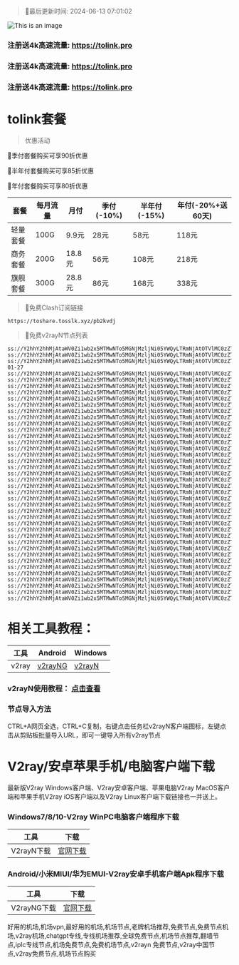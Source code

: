 >🚀最后更新时间: 2024-06-13 07:01:02

![This is an image](https://raw.githubusercontent.com/tolinkshare/freenode/main/tolink.jpg)

### 注册送4k高速流量: https://tolink.pro
### 注册送4k高速流量: https://tolink.pro
### 注册送4k高速流量: https://tolink.pro

# tolink套餐
>优惠活动

🚀季付套餐购买可享90折优惠

🚀半年付套餐购买可享85折优惠

🚀年付套餐购买可享80折优惠

| 套餐 | 每月流量 | 月付 | 季付(-10%) | 半年付(-15%) | 年付(-20%+送60天) |
| ------------- | ------------- | ------------- | ------------- | ------------- | ------------- |
| 轻量套餐 | 100G | 9.9元 | 28元 | 58元 |  118元 |
| 商务套餐 | 200G | 18.8元 | 56元 | 108元 |  218元 |
| 旗舰套餐 | 300G | 28.8元 | 86元 | 168元 |  338元 |
      

>🚀免费Clash订阅链接

```
https://toshare.tosslk.xyz/pb2kvdj
```


>🚀免费v2rayN节点列表

```
ss://Y2hhY2hhMjAtaWV0Zi1wb2x5MTMwNTo5MGNjMzljNi05YWQyLTRmNjAtOTVlMC0zZTJlMTQ4NWJkMDk@free.6vczxw.xyz:30016#%E5%89%A9%E4%BD%99%E6%B5%81%E9%87%8F%EF%BC%9A10%20GB
ss://Y2hhY2hhMjAtaWV0Zi1wb2x5MTMwNTo5MGNjMzljNi05YWQyLTRmNjAtOTVlMC0zZTJlMTQ4NWJkMDk@free.6vczxw.xyz:30016#%E8%B7%9D%E7%A6%BB%E4%B8%8B%E6%AC%A1%E9%87%8D%E7%BD%AE%E5%89%A9%E4%BD%99%EF%BC%9A14%20%E5%A4%A9
ss://Y2hhY2hhMjAtaWV0Zi1wb2x5MTMwNTo5MGNjMzljNi05YWQyLTRmNjAtOTVlMC0zZTJlMTQ4NWJkMDk@free.6vczxw.xyz:30016#%E5%A5%97%E9%A4%90%E5%88%B0%E6%9C%9F%EF%BC%9A2034-01-27
ss://Y2hhY2hhMjAtaWV0Zi1wb2x5MTMwNTo5MGNjMzljNi05YWQyLTRmNjAtOTVlMC0zZTJlMTQ4NWJkMDk@free.6vczxw.xyz:30016#v2rayng%E6%97%A0%E6%B3%95%E4%BD%BF%E7%94%A8%E7%9A%84%E7%94%A8%E6%88%B7%E8%AF%B7%E4%B8%8B%E8%BD%BDclash%20for%20android
ss://Y2hhY2hhMjAtaWV0Zi1wb2x5MTMwNTo5MGNjMzljNi05YWQyLTRmNjAtOTVlMC0zZTJlMTQ4NWJkMDk@free.6vczxw.xyz:30016#%E2%98%85%E6%96%B0%E7%94%A8%E6%88%B7%E6%B3%A8%E5%86%8C%E9%80%812G%E9%AB%98%E9%80%9F%E6%B5%81%E9%87%8F
ss://Y2hhY2hhMjAtaWV0Zi1wb2x5MTMwNTo5MGNjMzljNi05YWQyLTRmNjAtOTVlMC0zZTJlMTQ4NWJkMDk@free.6vczxw.xyz:30016#%E2%98%85%E4%BD%BF%E7%94%A8%E5%89%8D%E9%9C%80%E8%A6%81%E5%8D%B8%E8%BD%BD%E5%8F%8D%E8%AF%88APP
ss://Y2hhY2hhMjAtaWV0Zi1wb2x5MTMwNTo5MGNjMzljNi05YWQyLTRmNjAtOTVlMC0zZTJlMTQ4NWJkMDk@free.6vczxw.xyz:30016#%E2%98%85%E6%B0%B8%E4%B9%85%E5%9F%9F%E5%90%8D%E5%8F%91%E5%B8%83%E9%A1%B5%20a.topubr.xyz
ss://Y2hhY2hhMjAtaWV0Zi1wb2x5MTMwNTo5MGNjMzljNi05YWQyLTRmNjAtOTVlMC0zZTJlMTQ4NWJkMDk@free.6vczxw.xyz:30016#%E2%98%85%E6%97%A0%E6%B3%95%E4%BD%BF%E7%94%A8%E8%AF%B7%E6%9D%A5%E5%AE%98%E7%BD%91%E6%9B%B4%E6%96%B0%E8%AE%A2%E9%98%85
ss://Y2hhY2hhMjAtaWV0Zi1wb2x5MTMwNTo5MGNjMzljNi05YWQyLTRmNjAtOTVlMC0zZTJlMTQ4NWJkMDk@free.6vczxw.xyz:30016#%E2%98%85%E6%9C%80%E6%96%B0%E5%AE%98%E7%BD%91%E5%9C%B0%E5%9D%80%3A%20a.tolinkss.pro
ss://Y2hhY2hhMjAtaWV0Zi1wb2x5MTMwNTo5MGNjMzljNi05YWQyLTRmNjAtOTVlMC0zZTJlMTQ4NWJkMDk@free.6vczxw.xyz:41111#%F0%9F%87%AF%F0%9F%87%B5%E6%97%A5%E6%9C%AC01%20%7C%201x%20JP
ss://Y2hhY2hhMjAtaWV0Zi1wb2x5MTMwNTo5MGNjMzljNi05YWQyLTRmNjAtOTVlMC0zZTJlMTQ4NWJkMDk@free.6vczxw.xyz:41113#%F0%9F%87%AF%F0%9F%87%B5%E6%97%A5%E6%9C%AC02%20%7C%201x%20JP
ss://Y2hhY2hhMjAtaWV0Zi1wb2x5MTMwNTo5MGNjMzljNi05YWQyLTRmNjAtOTVlMC0zZTJlMTQ4NWJkMDk@free.6vczxw.xyz:41115#%F0%9F%87%AF%F0%9F%87%B5%E6%97%A5%E6%9C%AC03%20%7C%201x%20JP
ss://Y2hhY2hhMjAtaWV0Zi1wb2x5MTMwNTo5MGNjMzljNi05YWQyLTRmNjAtOTVlMC0zZTJlMTQ4NWJkMDk@free.6vczxw.xyz:41141#%F0%9F%87%AD%F0%9F%87%B0%E9%A6%99%E6%B8%AF01%20%7C%201x%20HK
ss://Y2hhY2hhMjAtaWV0Zi1wb2x5MTMwNTo5MGNjMzljNi05YWQyLTRmNjAtOTVlMC0zZTJlMTQ4NWJkMDk@free.6vczxw.xyz:41143#%F0%9F%87%AD%F0%9F%87%B0%E9%A6%99%E6%B8%AF02%20%7C%201x%20HK
ss://Y2hhY2hhMjAtaWV0Zi1wb2x5MTMwNTo5MGNjMzljNi05YWQyLTRmNjAtOTVlMC0zZTJlMTQ4NWJkMDk@free.6vczxw.xyz:41145#%F0%9F%87%AD%F0%9F%87%B0%E9%A6%99%E6%B8%AF03%20%7C%201x%20HK
ss://Y2hhY2hhMjAtaWV0Zi1wb2x5MTMwNTo5MGNjMzljNi05YWQyLTRmNjAtOTVlMC0zZTJlMTQ4NWJkMDk@free.6vczxw.xyz:41171#%F0%9F%87%B8%F0%9F%87%AC%E6%96%B0%E5%8A%A0%E5%9D%A101%20%7C%201x%20SG
ss://Y2hhY2hhMjAtaWV0Zi1wb2x5MTMwNTo5MGNjMzljNi05YWQyLTRmNjAtOTVlMC0zZTJlMTQ4NWJkMDk@free.6vczxw.xyz:41173#%F0%9F%87%B8%F0%9F%87%AC%E6%96%B0%E5%8A%A0%E5%9D%A102%20%7C%201x%20SG
ss://Y2hhY2hhMjAtaWV0Zi1wb2x5MTMwNTo5MGNjMzljNi05YWQyLTRmNjAtOTVlMC0zZTJlMTQ4NWJkMDk@free.6vczxw.xyz:41211#%F0%9F%87%BA%F0%9F%87%B8%E7%BE%8E%E5%9B%BD01%20%7C%201x%20US
ss://Y2hhY2hhMjAtaWV0Zi1wb2x5MTMwNTo5MGNjMzljNi05YWQyLTRmNjAtOTVlMC0zZTJlMTQ4NWJkMDk@free.6vczxw.xyz:41213#%F0%9F%87%BA%F0%9F%87%B8%E7%BE%8E%E5%9B%BD02%20%7C%201x%20US
ss://Y2hhY2hhMjAtaWV0Zi1wb2x5MTMwNTo5MGNjMzljNi05YWQyLTRmNjAtOTVlMC0zZTJlMTQ4NWJkMDk@free.6vczxw.xyz:41215#%F0%9F%87%BA%F0%9F%87%B8%E7%BE%8E%E5%9B%BD03%20%7C%201x%20US
ss://Y2hhY2hhMjAtaWV0Zi1wb2x5MTMwNTo5MGNjMzljNi05YWQyLTRmNjAtOTVlMC0zZTJlMTQ4NWJkMDk@free.6vczxw.xyz:41217#%F0%9F%87%BA%F0%9F%87%B8%E7%BE%8E%E5%9B%BD04%20%7C%201x%20US
ss://Y2hhY2hhMjAtaWV0Zi1wb2x5MTMwNTo5MGNjMzljNi05YWQyLTRmNjAtOTVlMC0zZTJlMTQ4NWJkMDk@free.6vczxw.xyz:41219#%F0%9F%87%BA%F0%9F%87%B8%E7%BE%8E%E5%9B%BD05%20%7C%201x%20US
ss://Y2hhY2hhMjAtaWV0Zi1wb2x5MTMwNTo5MGNjMzljNi05YWQyLTRmNjAtOTVlMC0zZTJlMTQ4NWJkMDk@free.6vczxw.xyz:41221#%F0%9F%87%BA%F0%9F%87%B8%E7%BE%8E%E5%9B%BD06%20%7C%201x%20US
ss://Y2hhY2hhMjAtaWV0Zi1wb2x5MTMwNTo5MGNjMzljNi05YWQyLTRmNjAtOTVlMC0zZTJlMTQ4NWJkMDk@free.6vczxw.xyz:41241#%F0%9F%87%B9%F0%9F%87%BC%E5%8F%B0%E6%B9%BE01%20%7C%201x%20TW
ss://Y2hhY2hhMjAtaWV0Zi1wb2x5MTMwNTo5MGNjMzljNi05YWQyLTRmNjAtOTVlMC0zZTJlMTQ4NWJkMDk@free.6vczxw.xyz:41243#%F0%9F%87%B9%F0%9F%87%BC%E5%8F%B0%E6%B9%BE02%20%7C%201x%20TW
ss://Y2hhY2hhMjAtaWV0Zi1wb2x5MTMwNTo5MGNjMzljNi05YWQyLTRmNjAtOTVlMC0zZTJlMTQ4NWJkMDk@free.6vczxw.xyz:41245#%F0%9F%87%B9%F0%9F%87%BC%E5%8F%B0%E6%B9%BE03%20%7C%201x%20TW
ss://Y2hhY2hhMjAtaWV0Zi1wb2x5MTMwNTo5MGNjMzljNi05YWQyLTRmNjAtOTVlMC0zZTJlMTQ4NWJkMDk@free.6vczxw.xyz:41271#%F0%9F%87%AC%F0%9F%87%A7%E8%8B%B1%E5%9B%BD01%20%7C%201x%20UK
ss://Y2hhY2hhMjAtaWV0Zi1wb2x5MTMwNTo5MGNjMzljNi05YWQyLTRmNjAtOTVlMC0zZTJlMTQ4NWJkMDk@free.6vczxw.xyz:41311#%F0%9F%87%B0%F0%9F%87%B7%E9%9F%A9%E5%9B%BD01%20%7C%201x%20KR
ss://Y2hhY2hhMjAtaWV0Zi1wb2x5MTMwNTo5MGNjMzljNi05YWQyLTRmNjAtOTVlMC0zZTJlMTQ4NWJkMDk@free.6vczxw.xyz:41341#%F0%9F%87%B5%F0%9F%87%AD%E8%8F%B2%E5%BE%8B%E5%AE%BE01%20%7C%201x%20PH
ss://Y2hhY2hhMjAtaWV0Zi1wb2x5MTMwNTo5MGNjMzljNi05YWQyLTRmNjAtOTVlMC0zZTJlMTQ4NWJkMDk@free.6vczxw.xyz:41371#%F0%9F%87%AE%F0%9F%87%B3%E5%8D%B0%E5%BA%A601%20%7C%201x%20IN
ss://Y2hhY2hhMjAtaWV0Zi1wb2x5MTMwNTo5MGNjMzljNi05YWQyLTRmNjAtOTVlMC0zZTJlMTQ4NWJkMDk@free.6vczxw.xyz:41411#%F0%9F%87%A6%F0%9F%87%BA%E6%BE%B3%E5%A4%A7%E5%88%A9%E4%BA%9A01%20%7C%201x%20AU
ss://Y2hhY2hhMjAtaWV0Zi1wb2x5MTMwNTo5MGNjMzljNi05YWQyLTRmNjAtOTVlMC0zZTJlMTQ4NWJkMDk@free.6vczxw.xyz:41441#%F0%9F%87%A8%F0%9F%87%A6%E5%8A%A0%E6%8B%BF%E5%A4%A701%20%7C%201x%20CA
ss://Y2hhY2hhMjAtaWV0Zi1wb2x5MTMwNTo5MGNjMzljNi05YWQyLTRmNjAtOTVlMC0zZTJlMTQ4NWJkMDk@free.6vczxw.xyz:41471#%F0%9F%87%A9%F0%9F%87%AA%E5%BE%B7%E5%9B%BD01%20%7C%201x%20DE
ss://Y2hhY2hhMjAtaWV0Zi1wb2x5MTMwNTo5MGNjMzljNi05YWQyLTRmNjAtOTVlMC0zZTJlMTQ4NWJkMDk@free.6vczxw.xyz:41511#%F0%9F%87%B7%F0%9F%87%BA%E4%BF%84%E7%BD%97%E6%96%AF01%20%7C%201x%20RU
ss://Y2hhY2hhMjAtaWV0Zi1wb2x5MTMwNTo5MGNjMzljNi05YWQyLTRmNjAtOTVlMC0zZTJlMTQ4NWJkMDk@free.6vczxw.xyz:41571#%F0%9F%87%B9%F0%9F%87%B7%E5%9C%9F%E8%80%B3%E5%85%B601%20%7C%201x%20TR
ss://Y2hhY2hhMjAtaWV0Zi1wb2x5MTMwNTo5MGNjMzljNi05YWQyLTRmNjAtOTVlMC0zZTJlMTQ4NWJkMDk@free.6vczxw.xyz:41641#%F0%9F%87%BB%F0%9F%87%B3%E8%B6%8A%E5%8D%9701%20%7C%201x%20VN
ss://Y2hhY2hhMjAtaWV0Zi1wb2x5MTMwNTo5MGNjMzljNi05YWQyLTRmNjAtOTVlMC0zZTJlMTQ4NWJkMDk@free.6vczxw.xyz:41671#%F0%9F%87%A7%F0%9F%87%B7%E5%B7%B4%E8%A5%BF01%20%7C%201x%20BR
ss://Y2hhY2hhMjAtaWV0Zi1wb2x5MTMwNTo5MGNjMzljNi05YWQyLTRmNjAtOTVlMC0zZTJlMTQ4NWJkMDk@free.6vczxw.xyz:30010#%F0%9F%87%AF%F0%9F%87%B5%E6%97%A5%E6%9C%AC%E3%80%90%E7%89%B9%E6%AE%8A%E5%9C%B0%E5%8C%BA%E7%9B%B4%E8%BF%9E%E3%80%91
ss://Y2hhY2hhMjAtaWV0Zi1wb2x5MTMwNTo5MGNjMzljNi05YWQyLTRmNjAtOTVlMC0zZTJlMTQ4NWJkMDk@free.6vczxw.xyz:30020#%F0%9F%87%B8%F0%9F%87%AC%E6%96%B0%E5%8A%A0%E5%9D%A1%E3%80%90%E7%89%B9%E6%AE%8A%E5%9C%B0%E5%8C%BA%E7%9B%B4%E8%BF%9E%E3%80%91
ss://Y2hhY2hhMjAtaWV0Zi1wb2x5MTMwNTo5MGNjMzljNi05YWQyLTRmNjAtOTVlMC0zZTJlMTQ4NWJkMDk@free.6vczxw.xyz:30030#%F0%9F%87%BA%F0%9F%87%B8%E7%BE%8E%E5%9B%BD%E3%80%90%E7%89%B9%E6%AE%8A%E5%9C%B0%E5%8C%BA%E7%9B%B4%E8%BF%9E%E3%80%91
```

# 相关工具教程：

| 工具 | Android | Windows |
| ------------- | ------------- | ------------- |
| v2ray | [v2rayNG](https://github.com/2dust/v2rayNG/releases/download/1.8.14/v2rayNG_1.8.14.apk) | [v2rayN](https://github.com/2dust/v2rayN/releases/download/6.33/v2rayN-With-Core.zip) |

### v2rayN使用教程： [点击查看](https://github.com/freefq/tutorials)

### 节点导入方法
CTRL+A网页全选，CTRL+C复制，右键点击任务栏v2rayN客户端图标，左键点击从剪贴板批量导入URL，即可一键导入所有v2ray节点



# V2ray/安卓苹果手机/电脑客户端下载
最新版V2ray Windows客户端、V2ray安卓客户端、苹果电脑V2ray MacOS客户端和苹果手机V2ray iOS客户端以及V2ray Linux客户端下载链接也一并送上。

### Windows7/8/10-V2ray WinPC电脑客户端程序下载

| 工具 | 下载 |
| ------------- | ------------- |
| V2rayN下载 | [官网下载](https://github.com/2dust/v2rayN/releases) | 

### Android/小米MIUI/华为EMUI-V2ray安卓手机客户端Apk程序下载

| 工具 | 下载 |
| ------------- | ------------- |
| V2rayNG下载 | [官网下载](https://github.com/2dust/v2rayNG/releases) | 



好用的机场,机场vpn,最好用的机场,机场节点,老牌机场推荐,免费节点,免费节点机场,v2ray机场,chatgpt专线,专线机场推荐,全球免费节点,机场节点推荐,翻墙节点,iplc专线节点,机场免费节点,免费机场节点,v2rayn 免费节点,v2ray中国节点,v2ray免费节点,机场节点购买
